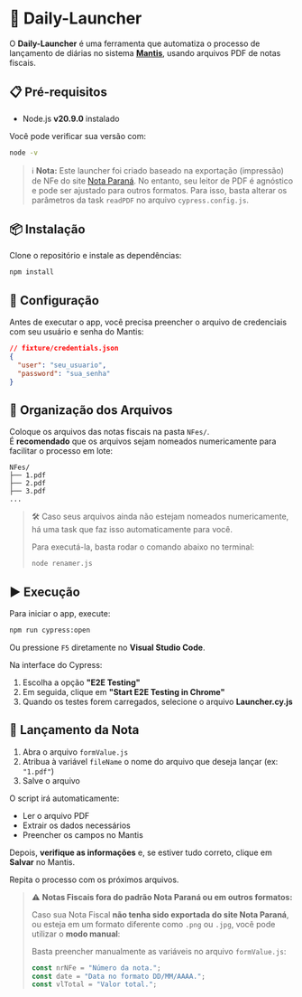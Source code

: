 # 🚀 Daily-Launcher

O **Daily-Launcher** é uma ferramenta que automatiza o processo de lançamento de diárias no sistema [**Mantis**](https://mantis-br.nttdata-solutions.com/app/#/login), usando arquivos PDF de notas fiscais.

## 📋 Pré-requisitos

- Node.js **v20.9.0** instalado  

Você pode verificar sua versão com:
```bash
node -v
```

> ℹ️ **Nota:** Este launcher foi criado baseado na exportação (impressão) de NFe do site [Nota Paraná](https://notaparana.pr.gov.br/nfprweb/Extrato). No entanto, seu leitor de PDF é agnóstico e pode ser ajustado para outros formatos. Para isso, basta alterar os parâmetros da task `readPDF` no arquivo `cypress.config.js`.

## 📦 Instalação

Clone o repositório e instale as dependências:

```bash
npm install
```

## 🔐 Configuração

Antes de executar o app, você precisa preencher o arquivo de credenciais com seu usuário e senha do Mantis:

```json
// fixture/credentials.json
{
  "user": "seu_usuario",
  "password": "sua_senha"
}
```

## 📁 Organização dos Arquivos

Coloque os arquivos das notas fiscais na pasta `NFes/`.  
É **recomendado** que os arquivos sejam nomeados numericamente para facilitar o processo em lote:

```
NFes/
├── 1.pdf
├── 2.pdf
├── 3.pdf
...
```

> 🛠️ Caso seus arquivos ainda não estejam nomeados numericamente, há uma task que faz isso automaticamente para você.  
>
> Para executá-la, basta rodar o comando abaixo no terminal:
>
> ```bash
> node renamer.js
> ```

## ▶️ Execução

Para iniciar o app, execute:

```bash
npm run cypress:open
```

Ou pressione `F5` diretamente no **Visual Studio Code**.

Na interface do Cypress:

1. Escolha a opção **"E2E Testing"**
2. Em seguida, clique em **"Start E2E Testing in Chrome"**
3. Quando os testes forem carregados, selecione o arquivo **Launcher.cy.js**

## 📝 Lançamento da Nota

1. Abra o arquivo `formValue.js`
2. Atribua à variável `fileName` o nome do arquivo que deseja lançar (ex: `"1.pdf"`)
3. Salve o arquivo

O script irá automaticamente:

- Ler o arquivo PDF
- Extrair os dados necessários
- Preencher os campos no Mantis

Depois, **verifique as informações** e, se estiver tudo correto, clique em **Salvar** no Mantis.

Repita o processo com os próximos arquivos.

> ⚠️ **Notas Fiscais fora do padrão Nota Paraná ou em outros formatos:**
>   
> Caso sua Nota Fiscal **não tenha sido exportada do site Nota Paraná**, ou esteja em um formato diferente como `.png` ou `.jpg`, você pode utilizar o **modo manual**:  
>
> Basta preencher manualmente as variáveis no arquivo `formValue.js`:
> ```js
> const nrNFe = "Número da nota.";
> const date = "Data no formato DD/MM/AAAA.";
> const vlTotal = "Valor total.";
> ```
